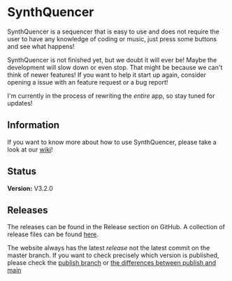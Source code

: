 # SynthQuencer
SynthQuencer is a sequencer that is easy to use and does not require the user to have any knowledge of coding or music, just press some buttons and see what happens!

SynthQuencer is not finished yet, but we doubt it will ever be! Maybe the development will slow down or even stop. That might be because we can't think of newer features! If you want to help it start up again, consider opening a issue with an feature request or a bug report!

I'm currently in the process of rewriting the *entire* app, so stay tuned for updates!

## Information
If you want to know more about how to use SynthQuencer, please take a look at our [wiki](https://synthquencer.thijsboom.com/wiki)!

## Status
**Version:** V3.2.0

## Releases
The releases can be found in the Release section on GitHub. A collection of release files can be found [here](https://github.com/twboom/Code/tree/main/SynthQuencer/releases).

The website always has the latest *release* not the latest commit on the master branch. If you want to check precisely which version is published, please check the [publish branch](https://github.com/twboom/SynthQuencer/tree/publish) or [the differences between publish and main](https://github.com/twboom/SynthQuencer/compare/publish...main)
